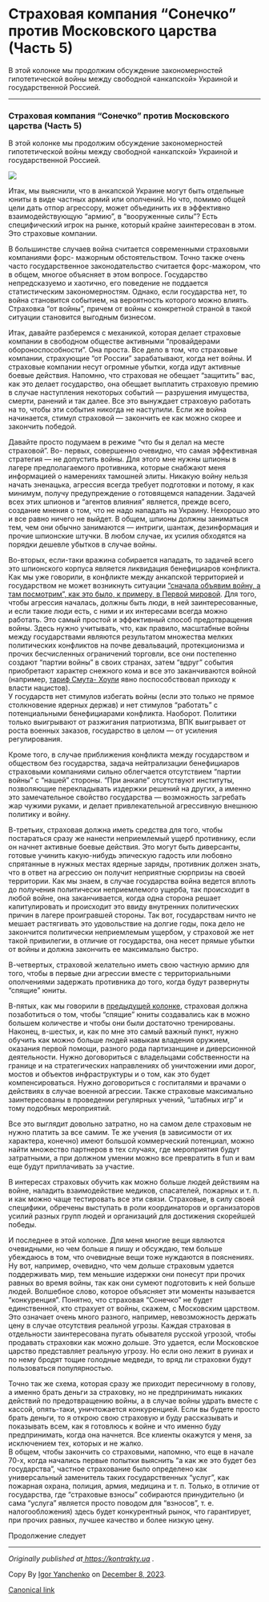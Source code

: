 # Страховая компания “Сонечко” против Московского царства (Часть 5)

В этой колонке мы продолжим обсуждение закономерностей гипотетической войны
между свободной «анкапской» Украиной и государственной Россией.

* * *

### Страховая компания “Сонечко” против Московского царства (Часть 5)

В этой колонке мы продолжим обсуждение закономерностей гипотетической войны
между свободной «анкапской» Украиной и государственной Россией.

![](https://cdn-images-1.medium.com/max/800/0*equfujzSZhqLaSDf.jpg)

Итак, мы выяснили, что в анкапской Украине могут быть отдельные юниты в виде
частных армий или ополчений. Но что, помимо общей цели дать отпор агрессору,
может объединить их в эффективно взаимодействующую “армию”, в “вооруженные
силы”? Есть специфический игрок на рынке, который крайне заинтересован в этом.
Это страховые компании.

В большинстве случаев война считается современными страховыми компаниями форс-
мажорным обстоятельством. Точно также очень часто государственное
законодательство считается форс-мажором, что в общем, многое объясняет в этом
вопросе. Государство непредсказуемо и хаотично, его поведение не поддается
статистическим закономерностям. Однако, если государства нет, то война
становится событием, на вероятность которого можно влиять. Страховка “от
войны”, причем от войны с конкретной страной в такой ситуации становится
выгодным бизнесом.

Итак, давайте разберемся с механикой, которая делает страховые компании в
свободном обществе активными “провайдерами обороноспособности”. Она проста.
Все дело в том, что страховые компании, страхующие “от России” зарабатывают,
когда нет войны. И страховые компании несут огромные убытки, когда идут
активные боевые действия. Напомню, что страховая не обещает “защитить” вас,
как это делает государство, она обещает выплатить страховую премию в случае
наступления некоторых событий — разрушения имущества, смерти, ранений и так
далее. Все это вынуждает страховую работать на то, чтобы эти события никогда
не наступили. Если же война начинается, стимул страховой — закончить ее как
можно скорее и закончить победой.

Давайте просто подумаем в режиме “что бы я делал на месте страховой”. Во-
первых, совершенно очевидно, что самая эффективная стратегия — не допустить
войны. Для этого мне нужны шпионы в лагере предполагаемого противника, которые
снабжают меня информацией о намерениях тамошней элиты. Никакую войну нельзя
начать зненацька, агрессия всегда требует подготовки и потому, я как минимум,
получу предупреждение о готовящемся нападении. Задачей всех этих шпионов и
“агентов влияния” является, прежде всего, создание мнения о том, что не надо
нападать на Украину. Нехорошо это и все равно ничего не выйдет. В общем,
шпионы должны заниматься тем, чем они обычно занимаются — интриги, шантаж,
дезинформация и прочие шпионские штучки. В любом случае, их усилия обходятся
на порядки дешевле убытков в случае войны.

Во-вторых, если-таки вражина собирается нападать, то задачей всего это
шпионского корпуса является ликвидация бенефициаров конфликта. Как мы уже
говорили, в конфликте между анкапской территорией и государством не может
возникнуть ситуации [“сначала объявим войну, а там посмотрим”, как это было, к
примеру, в Первой мировой](http://kontrakty.ua/article/102695). Для того,
чтобы агрессия началась, должны быть люди, в ней заинтересованные, и если
такие люди есть, с ними и их интересами всегда можно работать. Это самый
простой и эффективный способ предотвращения войны. Здесь нужно учитывать, что,
как правило, масштабные войны между государствами являются результатом
множества мелких политических конфликтов на почве девальваций, протекционизма
и прочих бесчисленных ограничений торговли, все они постепенно создают “партии
войны” в своих странах, затем “вдруг” события приобретают характер снежного
кома и все это заканчиваются войной (например, [тариф Смута-
Хоули](https://en.wikipedia.org/wiki/Smoot%E2%80%93Hawley_Tariff_Act) явно
поспособствовал приходу к власти нацистов).  
У государств нет стимулов избегать войны (если это только не прямое
столкновение ядерных держав) и нет стимулов “работать” с потенциальными
бенефициарами конфликта. Наоборот. Политики только выигрывают от разжигания
патриотизма, ВПК выигрывает от роста военных заказов, государство в целом — от
усиления регулирования.

Кроме того, в случае приближения конфликта между государством и обществом без
государства, задача нейтрализации бенефициаров страховыми компаниями сильно
облегчается отсутствием “партии войны” с “нашей” стороны. “При анкапе”
отсутствуют институты, позволяющие перекладывать издержки решений на других, а
именно это замечательное свойство государства — возможность загребать жар
чужими руками, и делает привлекательной агрессивную внешнюю политику и войну.

В-третьих, страховая должна иметь средства для того, чтобы постараться сразу
же нанести неприемлемый ущерб противнику, если он начнет активные боевые
действия. Это могут быть диверсанты, готовые учинить какую-нибудь эпическую
гадость или любовно спрятанные в нужных местах ядерные заряды, противник
должен знать, что в ответ на агрессию он получит неприятные сюрпризы на своей
территории. Как мы знаем, в случае государства война ведется вплоть до
получения политически неприемлемого ущерба, так происходит в любой войне, она
заканчивается, когда одна сторона решает капитулировать и происходит это ввиду
внутренних политических причин в лагере проигравшей стороны. Так вот,
государствам ничто не мешает растягивать это удовольствие на долгие годы, пока
дело не закончится политически неприемлемым ущербом, у страховой же нет такой
привилегии, в отличие от государства, она несет прямые убытки от войны и
должна закончить ее максимально быстро.

В-четвертых, страховой желательно иметь свою частную армию для того, чтобы в
первые дни агрессии вместе с территориальными ополчениями задержать противника
до того, когда будут развернуты “спящие” юниты.

В-пятых, как мы говорили в [предыдущей
колонке](http://kontrakty.ua/article/103638), страховая должна позаботиться о
том, чтобы “спящие” юниты создавались как в можно большем количестве и чтобы
они были достаточно тренированы.  
Наконец, в-шестых, и, как по мне это самый важный пункт, нужно обучить как
можно больше людей навыкам владения оружием, оказания первой помощи, разного
рода партизанщине и диверсионной деятельности. Нужно договориться с
владельцами собственности на границе и на стратегических направлениях об
уничтожении ими дорог, мостов и объектов инфраструктуры и о том, как это будет
компенсироваться. Нужно договориться с госпиталями и врачами о действиях в
случае военной агрессии. Также страховые максимально заинтересованы в
проведении регулярных учений, “штабных игр” и тому подобных мероприятий.

Все это выглядит довольно затратно, но на самом деле страховым не нужно
платить за все самим. Те же учения (в зависимости от их характера, конечно)
имеют большой коммерческий потенциал, можно найти множество партнеров в тех
случаях, где мероприятия будут затратными, а при должном умении можно все
превратить в fun и вам еще будут приплачивать за участие.

В интересах страховых обучить как можно больше людей действиям на войне,
наладить взаимодействие медиков, спасателей, пожарных и т. п. и как можно чаще
тестировать все эти связи. Страховые, в силу своей специфики, обречены
выступать в роли координаторов и организаторов усилий разных групп людей и
организаций для достижения скорейшей победы.

И последнее в этой колонке. Для меня многие вещи являются очевидными, но чем
больше я пишу и обсуждаю, тем больше убеждаюсь в том, что очевидные вещи тоже
нуждаются в пояснениях. Ну вот, например, очевидно, что чем дольше страховым
удается поддерживать мир, тем меньшие издержки они понесут при прочих равных
во время войны, так как они сумеют подготовить к ней больше людей. Волшебное
слово, которое объясняет эти моменты называется “конкуренция”. Понятно, что
страховая “Сонечко” не будет единственной, кто страхует от войны, скажем, с
Московским царством. Это означает очень много разного, например, невозможность
держать цену в случае отсутствия реальной угрозы. Каждая страховая в
отдельности заинтересована пугать обывателя русской угрозой, чтобы продавать
страховки как можно дольше. Это удается, если Московское царство представляет
реальную угрозу. Но если оно лежит в руинах и по нему бродят тощие голодные
медведи, то вряд ли страховки будут пользоваться популярностью.

Точно так же схема, которая сразу же приходит пересичному в голову, а именно
брать деньги за страховку, но не предпринимать никаких действий по
предотвращению войны, а в случае войны удрать вместе с кассой, опять-таки,
уничтожается конкуренцией. Если вы будете просто брать деньги, то я открою
свою страховую и буду рассказывать и показывать всем, как я готовлюсь к войне
и что именно буду предпринимать, когда она начнется. Все клиенты окажутся у
меня, за исключением тех, которых и не жалко.  
В общем, чтобы закончить со страховыми, напомню, что еще в начале 70-х, когда
начались первые попытки выяснить “а как же это будет без государства”, частное
страхование было определено как универсальный заменитель таких государственных
“услуг”, как пожарная охрана, полиция, армия, медицина и т. п. Только, в
отличие от государства, где “страховые взносы” собираются принудительно (и
сама “услуга” является просто поводом для “взносов”, т. е. налогообложения)
здесь будет конкурентный рынок, что гарантирует, при прочих равных, лучшее
качество и более низкую цену.

Продолжение следует

* * *

 _Originally published at_[
_https://kontrakty.ua_](http://kontrakty.ua/article/103808) _._

Copy By [Igor Yanchenko](https://medium.com/@igor-yanchenko) on [December 8,
2023](https://medium.com/p/a8cb13c5247f).

[Canonical link](https://medium.com/@igor-yanchenko/%D1%81%D1%82%D1%80%D0%B0%D1%85%D0%BE%D0%B2%D0%B0%D1%8F-%D0%BA%D0%BE%D0%BC%D0%BF%D0%B0%D0%BD%D0%B8%D1%8F-%D1%81%D0%BE%D0%BD%D0%B5%D1%87%D0%BA%D0%BE-%D0%BF%D1%80%D0%BE%D1%82%D0%B8%D0%B2-%D0%BC%D0%BE%D1%81%D0%BA%D0%BE%D0%B2%D1%81%D0%BA%D0%BE%D0%B3%D0%BE-%D1%86%D0%B0%D1%80%D1%81%D1%82%D0%B2%D0%B0-%D1%87%D0%B0%D1%81%D1%82%D1%8C-5-a8cb13c5247f)
